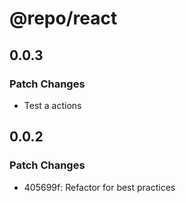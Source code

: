 # @repo/react

## 0.0.3

### Patch Changes

- Test a actions

## 0.0.2

### Patch Changes

- 405699f: Refactor for best practices

